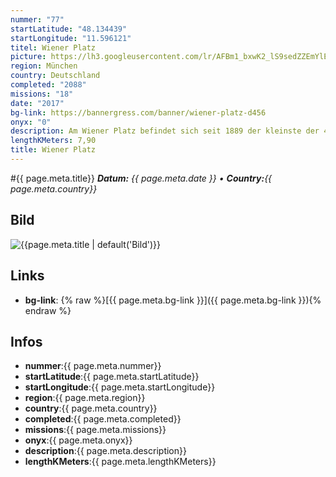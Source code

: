 ```yaml
---
nummer: "77"
startLatitude: "48.134439"
startLongitude: "11.596121"
titel: Wiener Platz
picture: https://lh3.googleusercontent.com/lr/AFBm1_bxwK2_lS9sedZZEmYlEPewy41bNwxrk__OKYT5e7eejkfcZWTDjWUzy73FujvGjyPmw6vg1OB5zV2g9W4wk5uAtnthSNqBZMOYDB-614hYz0LH4rSRkZGwEki1MKz6FHOL6W1R_2_lD4KHjxRGSfoEV2EgqcmpdV9YL0B74MdiZyXmL05QSB6tN1Pt81Dt7D1R5IaUGkb7VDtjxhPJoVWdLZ0dYZzrR_YJD7qP_gPNi0VoYqwOR4ivLdNrYhhuCfYfybbslCY8dU8Sa-KCCCBAnTZUsNu31MPE3ZA6BwgS1MBlXbEpVuSTnxelvwIl65S6gU3NeZOXDQJWxRSQ8QSv6YiDl_uj8Mb3KZVUCkhJ39jQKEmaRq6-LrDQOYR5RrIFepFhIWEswDUdCKgB-E32u0Rt7bF8QE-y1yNWOBK7gFDUiU8jgP-NNvuKzAnQVCpD47IqDzS27h_abCP9fOuG46wWZOvygid0y0zFHKKukL5zuIMNleJkU6YVTubEFTkfjC68AygZJ6lkjSKDr3xniT-n2Zn55VCGtoEnu3XyFyAbQEGA8th8hYFmoyg6fVd-BoPRJkVm3aVFFKSq9brwI_aqalIHq_ORe_-TTFmtz83mZOidSDFuJQ7yV5pollW07sy7vB__JCbkYL9cyIJIPpM9RvBehhXxX77encLD_Hd25EaIeldCfpXNffXz8gSMMp4KyGIq77Is5uc6UPZ41EjK5G1osFuhCvMz3GIPWZ7mbQBWOBZv7ulUJtbqmRvbFgR00YH7YYhlGi5k3pUlcWXH5DRgG0sUENRcYDbBZArFp8ZtSHCeYsnvMkbGA6IFY8sxW_7iunCs3_o4J3SW7AItCC8pUH0g
region: München
country: Deutschland
completed: "2088"
missions: "18"
date: "2017"
bg-link: https://bannergress.com/banner/wiener-platz-d456
onyx: "0"
description: Am Wiener Platz befindet sich seit 1889 der kleinste der 4 ständigen Märkte Münchens. Nebenan befindet sich der Hofbräukeller, wo auch bis in die 1980er Jahre das Hofbräu-Bier gebraut wurde.
lengthKMeters: 7,90
title: Wiener Platz
---
```


#{{ page.meta.title}}
_**Datum:** {{ page.meta.date }} • **Country:**{{ page.meta.country}}_

## Bild
![{{page.meta.title | default('Bild')}}]({{page.meta.picture}})

## Links
- **bg-link**: {% raw %}[{{ page.meta.bg-link }}]({{ page.meta.bg-link }}){% endraw %}

## Infos
- **nummer**:{{ page.meta.nummer}}
- **startLatitude**:{{ page.meta.startLatitude}}
- **startLongitude**:{{ page.meta.startLongitude}}
- **region**:{{ page.meta.region}}
- **country**:{{ page.meta.country}}
- **completed**:{{ page.meta.completed}}
- **missions**:{{ page.meta.missions}}
- **onyx**:{{ page.meta.onyx}}
- **description**:{{ page.meta.description}}
- **lengthKMeters**:{{ page.meta.lengthKMeters}}

